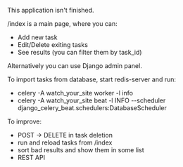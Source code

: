 This application isn't finished.

/index is a main page, where you can:
- Add new task
- Edit/Delete exiting tasks
- See results (you can filter them by task_id)

Alternatively you can use Django admin panel.

To import tasks from database, start redis-server and run:
- celery -A watch_your_site worker -l info
- celery -A watch_your_site beat -l INFO --scheduler django_celery_beat.schedulers:DatabaseScheduler

To improve:
- POST -> DELETE in task deletion
- run and reload tasks from /index
- sort bad results and show them in some list
- REST API
